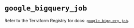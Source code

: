 # `google_bigquery_job`

Refer to the Terraform Registry for docs: [`google_bigquery_job`](https://registry.terraform.io/providers/hashicorp/google/5.18.0/docs/resources/bigquery_job).
